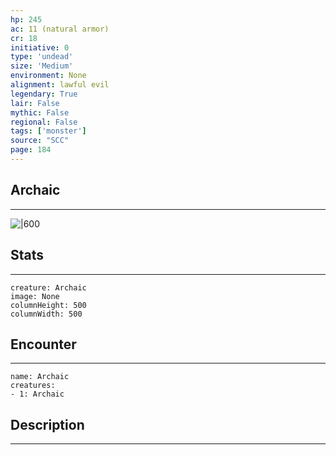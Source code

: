 ```yaml
---
hp: 245
ac: 11 (natural armor)
cr: 18
initiative: 0
type: 'undead'    
size: 'Medium'
environment: None
alignment: lawful evil
legendary: True
lair: False
mythic: False
regional: False
tags: ['monster']
source: "SCC"
page: 184
---
```


## Archaic
---

![|600](D:/Program%20Files/5e.tools/img/bestiary/SCC/Archaic.webp)

## Stats
---

```statblock
creature: Archaic
image: None
columnHeight: 500
columnWidth: 500
```

## Encounter
---

```encounter-table
name: Archaic
creatures:
- 1: Archaic
```

## Description
---




